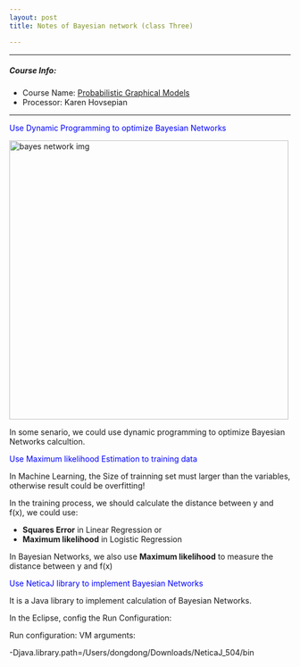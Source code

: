 ```yaml
---
layout: post
title: Notes of Bayesian network (class Three)

---
```


<style type="text/css">
    .index-image{
        color: blue;
    }
    .index-image:hover{
        cursor: pointer;
    }
</style>
<script type="text/javascript" src="http://cdn.mathjax.org/mathjax/latest/MathJax.js?config=TeX-AMS-MML_HTMLorMML"></script>

---

##### Course Info:

- Course Name: [Probabilistic Graphical Models](/2015/09/12/probabilistic-graphical-models.html)
- Processor: Karen Hovsepian

---

<div>
    <p class="index-image">Use Dynamic Programming to optimize Bayesian Networks</p>
    <img style="display: block" height="500px" src="https://d1b10bmlvqabco.cloudfront.net/attach/idl50807mpy3uf/ie7nqxpnv02351/ie7nqzbp7fvpw/MobilePhotoUpload.jpeg" alt="bayes network img" />
</div>

In some senario, we could use dynamic programming to optimize Bayesian Networks calcultion.

<div>
    <p class="index-image">Use Maximum likelihood Estimation to training data</p>
</div>

In Machine Learning, the Size of trainning set must larger than the variables, otherwise result could be overfitting!

In the training process, we should calculate the distance between y and f(x), we could use:

- **Squares Error** in Linear Regression or 
- **Maximum likelihood** in Logistic Regression

In Bayesian Networks, we also use **Maximum likelihood** to measure the distance between y and f(x)

<div>
    <p class="index-image">Use NeticaJ library to implement Bayesian Networks</p>
    <!--
    <img style="display: block" height="500px" src="https://d1b10bmlvqabco.cloudfront.net/attach/idl50807mpy3uf/ie7nqxpnv02351/ie7nr3iafxp3ax/MobilePhotoUpload.jpeg" alt="bayes network img" />
    -->
</div>

It is a Java library to implement calculation of Bayesian Networks.

In the Eclipse, config the Run Configuration:

Run configuration: VM arguments:

-Djava.library.path=/Users/dongdong/Downloads/NeticaJ_504/bin

<script src="/js/jquery-2.1.3.min.js"></script>
<script type="text/javascript">
$(".index-image").click(function(){
    $(this).next().toggle() ;
});
</script>
